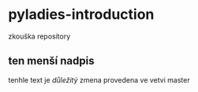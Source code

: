 # pyladies-introduction
zkouška repository
## ten menší nadpis
tenhle text je *důležitý*
zmena provedena ve vetvi master